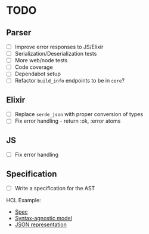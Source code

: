 # TODO

## Parser

- [ ] Improve error responses to JS/Elixir
- [ ] Serialization/Deserialization tests
- [ ] More web/node tests
- [ ] Code coverage
- [ ] Dependabot setup
- [ ] Refactor `build_info` endpoints to be in `core`?

## Elixir

- [ ] Replace `serde_json` with proper conversion of types
- [ ] Fix error handling - return :ok, :error atoms

## JS

- [ ] Fix error handling

## Specification

- [ ] Write a specification for the AST

HCL Example:

- [Spec](https://github.com/hashicorp/hcl/blob/hcl2/hclsyntax/spec.md)
- [Syntax-agnostic model](https://github.com/hashicorp/hcl/blob/hcl2/spec.md)
- [JSON representation](https://github.com/hashicorp/hcl/blob/hcl2/json/spec.md)
